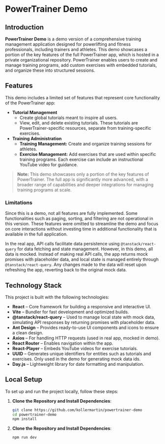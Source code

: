 # PowerTrainer Demo

## Introduction

**PowerTrainer Demo** is a demo version of a comprehensive training management application designed for powerlifting and
fitness professionals, including trainers and athletes. This demo showcases a portion of the key features of the full
PowerTrainer app, which is hosted in a private organizational repository. PowerTrainer enables users to create and
manage training programs, add custom exercises with embedded tutorials, and organize these into structured sessions.

## Features

This demo includes a limited set of features that represent core functionality of the PowerTrainer app:

- **Tutorial Management**
    - Create global tutorials meant to inspire all users.
    - View, edit, and delete existing tutorials. These tutorials are PowerTrainer-specific resources, separate from
      training-specific exercises.
- **Training Administration**
    - **Training Management:** Create and organize training sessions for athletes.
    - **Exercise Management:** Add exercises that are used within specific training programs. Each exercise can include
      an instructional YouTube video for guidance.

> **Note:** This demo showcases only a portion of the key features of PowerTrainer. The full app is significantly more
> advanced, with a broader range of capabilities and deeper integrations for managing training programs at scale.

### Limitations

Since this is a demo, not all features are fully implemented. Some functionalities such as paging, sorting, and
filtering are not operational in this version. These features were omitted to streamline the demo and focus on core
interactions without investing time in additional functionality that is available in the full application.

In the real app, API calls facilitate data persistence using `@tanstack/react-query` for data fetching and state
management. However, in this demo, all data is mocked. Instead of making real API calls, the app returns mock promises
with placeholder data, and local state is managed entirely through `@tanstack/react-query`. Any changes made to the data
will reset upon refreshing the app, reverting back to the original mock data.

## Technology Stack

This project is built with the following technologies:

- **React** – Core framework for building a responsive and interactive UI.
- **Vite** – Bundler for fast development and optimized builds.
- **@tanstack/react-query** – Used to manage local state with mock data, simulating API responses by returning promises
  with placeholder data.
- **Ant Design** – Provides ready-to-use UI components and icons to ensure a clean design.
- **Axios** – For handling HTTP requests (used in real app, mocked in demo).
- **React Router** – Enables navigation within the app.
- **React-Player** – Embeds YouTube videos for exercise tutorials.
- **UUID** – Generates unique identifiers for entities such as tutorials and exercises. Only used in the demo for
  generating mock data ids.
- **Day.js** – Lightweight library for date formatting and manipulation.

## Local Setup

To set up and run the project locally, follow these steps:

1. **Clone the Repository and Install Dependencies**:
   ```bash
   git clone https://github.com/kollermartin/powertrainer-demo
   cd powertrainer-demo
   npm install

2. **Clone the Repository and Install Dependencies**:
   ```bash
   npm run dev
